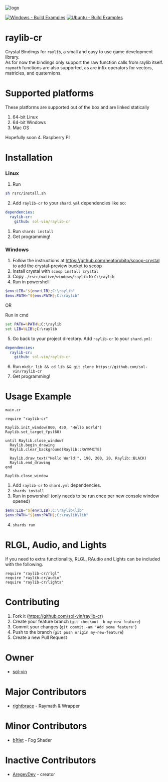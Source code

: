 ![logo](logo/raylib-cr_256x256.png)

[![Windows - Build Examples](https://github.com/sol-vin/raylib-cr/actions/workflows/windows-build.yml/badge.svg)](https://github.com/sol-vin/raylib-cr/actions/workflows/windows-build.yml)
[![Ubuntu - Build Examples](https://github.com/sol-vin/raylib-cr/actions/workflows/ubuntu-build.yml/badge.svg)](https://github.com/sol-vin/raylib-cr/actions/workflows/ubuntu-build.yml)

# raylib-cr

Crystal Bindings for `raylib`, a small and easy to use game development library.  
As for now the bindings only support the raw function calls from raylib itself.
`raymath` functions are also supported, as are infix operators for vectors,
matricies, and quaternions.
# Supported platforms

These platforms are supported out of the box and are linked statically
1. 64-bit Linux
2. 64-bit Windows
3. Mac OS

Hopefully soon
4. Raspberry PI

# Installation

### Linux
1. Run
```sh
sh rsrc/install.sh
```
2. Add `raylib-cr` to your `shard.yml` dependencies like so:
```yml
dependencies:
  raylib-cr:
    github: sol-vin/raylib-cr
```
1. Run `shards install`
2. Get programming!

### Windows

1. Follow the instructions at https://github.com/neatorobito/scoop-crystal to add the crystal-preview bucket to scoop
2. Install crystal with `scoop install crystal`
3. Copy `./rsrc/native/windows/raylib` to `C:\raylib`
4. Run in powershell
```powershell
$env:LIB="${env:LIB};C:\raylib"
$env:PATH="${env:PATH};C:\raylib"
```

OR

Run in cmd
```cmd
set PATH=%PATH%;C:\raylib
set LIB=%LIB%;C:\raylib
```
5. Go back to your project directory. Add `raylib-cr` to your `shard.yml`:
```yml
dependencies:
  raylib-cr:
    github: sol-vin/raylib-cr
```
6. Run `mkdir lib && cd lib && git clone https://github.com/sol-vin/raylib-cr`
7. Get programming!

# Usage Example

`main.cr`

```crystal
require "raylib-cr"

Raylib.init_window(800, 450, "Hello World")
Raylib.set_target_fps(60)

until Raylib.close_window?
  Raylib.begin_drawing
  Raylib.clear_background(Raylib::RAYWHITE)
  
  Raylib.draw_text("Hello World!", 190, 200, 20, Raylib::BLACK)
  Raylib.end_drawing
end

Raylib.close_window
```
 1. Add `raylib-cr` to `shard.yml` dependencies.
 2. `shards install`
 3. Run in powershell (only needs to be run once per new console window opened)
```powershell
$env:LIB="${env:LIB};C:\raylib\lib"
$env:PATH="${env:PATH};C:\raylib\lib"
```
 4. `shards run`

# RLGL, Audio, and Lights
If you need to extra functionality, RLGL, RAudio and Lights can be included with the following.
```crystal
require "raylib-cr/rlgl"
require "raylib-cr/audio"
require "raylib-cr/lights"
```
# Contributing

1. Fork it (https://github.com/sol-vin/raylib-cr)
2. Create your feature branch (`git checkout -b my-new-feature`)
3. Commit your changes (`git commit -am 'Add some feature'`)
4. Push to the branch (`git push origin my-new-feature`)
5. Create a new Pull Request

# Owner
- [sol-vin](https://github.com/sol-vin)

# Major Contributors
- [rightbrace](https://github.com/b1tlet) - Raymath & Wrapper

# Minor Contributors
- [b1tlet](https://github.com/b1tlet) - Fog Shader

# Inactive Contributors
- [AregevDev](https://github.com/AregevDev) - creator
